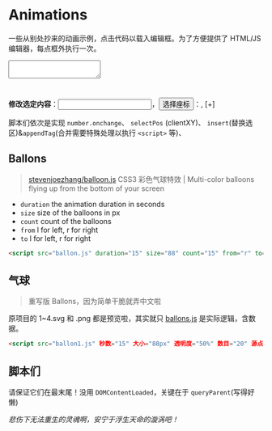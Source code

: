 # Animations

一些从别处抄来的动画示例，点击代码以载入编辑框。为了方便提供了 HTML/JS 编辑器，每点框外执行一次。

<pre id="code" class="ace_editor" style="min-height:60px"><textarea class="ace_text-input"></textarea></pre>

<b class="noblur">修改选定内容</b>：<input id="number" class="noblur" onclick="event.target.value=editor.getSelectedText()" type="number"/>，<button class="noblur" onclick="selectPos()">选择座标</button>：<span class="noblur"></span>,<span class="noblur"></span> <a class="noblur" onclick="insert([...document.querySelectorAll('span.noblur')].map(e=>e.textContent).join())">[+]</a>

脚本们依次是实现 `number.onchange`、 `selectPos` (clientXY)、 `insert`(替换选区)&`appendTag`(合并需要特殊处理以执行 `<script>` 等)、

<script>document.getElementById("number").onchange=function(ev){ insert(ev.target.value); };</script>
<script>function selectPos() { var e=document.body, evn="mouseup"; e.style.filter="blur(1.5px)", eX=event.target.nextElementSibling, eY=eX.nextElementSibling; var clk=function(ev){ eX.textContent=ev.clientX; eY.textContent=ev.clientY; e.style.filter=""; e.removeEventListener(evn,clk); }; e.addEventListener(evn,clk); eX.onclick=eY.onclick=function(ev) { insert(ev.target.textContent); }; }</script>
<script>function insert(s) { editor.insert(s); var sl=editor.selection, r=sl.getRange(); r.start.column-=s.length; sl.setRange(r); }; var domP = new DOMParser; var RE_COPY_ELEM=/^(SCRIPT)|(LINK)$/; function appendTag(s) { document.body.appendChild(document.createElement("div")).innerHTML=s; }</script>
<script>function appendTag(s) { var doc=domP.parseFromString(s, "text/html"); for (let key of ["head", "body"]) for (let e of doc[key].childNodes) { if (RE_COPY_ELEM.test(e.tagName)) { let e1=document.createElement(e.tagName); copyAttributes(e, e1); e=e1; } document[key].appendChild(e); } }; function copyAttributes(e, e_dst) { for (let k of e.getAttributeNames()) e_dst.setAttribute(k, e.getAttribute(k)); }</script>

## Ballons

> [stevenjoezhang/balloon.js](https://github.com/stevenjoezhang/balloon.js)
 CSS3 彩色气球特效 | Multi-color balloons flying up from the bottom of your screen

- `duration` the animation duration in seconds
- `size` size of the balloons in px
- `count` count of the balloons
- `from` l for left, r for right
- `to` l for left, r for right

```html
<script src="ballon.js" duration="15" size="88" count="15" from="r" to="l"></script>
```

## 气球

> 重写版 Ballons，因为简单干脆就弄中文啦

原项目的 1~4.svg 和 .png 都是预览啦，其实就只 [ballons.js](https://github.com/stevenjoezhang/balloon.js/blob/master/balloon.js) 是实际逻辑，含数据。

```html
<script src="ballon1.js" 秒数="15" 大小="88px" 透明度="50%" 数目="20" 源点="l" 至点="r"></script>
```

## 脚本们

请保证它们在最末尾！没用 `DOMContentLoaded`，关键在于 `queryParent`(写得好懒)

<noscript><i>悲伤下无法重生的灵魂啊，安宁于浮生天命的漩涡吧！</i></noscript>

<script src="https://cdnjs.cloudflare.com/ajax/libs/ace/1.4.12/ace.js" type="text/javascript" charset="utf-8"></script>
<script>editor=ace.edit("code"); editor.setOptions({theme:"ace/theme/tomorrow", mode:"ace/mode/html", highlightActiveLine:true, wrap: "free"}); ace.config.set("basePath", "https://unpkg.com/ace-builds@1.4.12/src-noconflict");</script>
<script>function queryParent(selector,e) { if(!e) return null; var key=arguments[2]||"parentElement"; for (var e0=e[key]; e0[key]!=null; e0=e0[key]) { var found=e0[key].querySelector(selector); if (found==e0) return found; } }</script>
<script>var RE_LANG_CSS=/language-(.*)\s/; var codeLang; [].slice.call(document.getElementsByTagName("code")).forEach(function(e) { var eH=queryParent("div.highlight", e); var lang = (!!eH)? RE_LANG_CSS.exec(eH.parentElement.classList.value)[1] : "text"; e.onclick=function(){editor.session.setValue(e.textContent);editor.session.setMode("ace/mode/"+lang);codeLang=lang;}; e.classList.add("noblur"); }); document.querySelector("#code textarea").addEventListener("blur", function(ev){if((ev.relatedTarget||queryParent("code,b",ev.rangeParent)||ev.target).classList.contains("noblur"));else ((codeLang=="html")? appendTag:eval)(editor.getValue());});</script>

